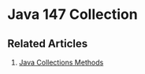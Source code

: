 # Java 147 Collection

## Related Articles
1. [Java Collections Methods](https://www.ruoxue.org/java-147-java-collections-methods/)

